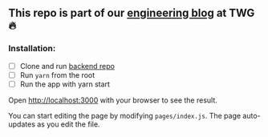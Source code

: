 This repo is part of our [engineering blog](https://thewidlarzgroup.com/blog/) at TWG :fire:
---
### Installation:

- [ ] Clone and run [backend repo](https://github.com/TheWidlarzGroup/JWTAuthBackend)
- [ ] Run `yarn` from the root
- [ ] Run the app with yarn start

Open [http://localhost:3000](http://localhost:3000) with your browser to see the result.

You can start editing the page by modifying `pages/index.js`. The page auto-updates as you edit the file.

